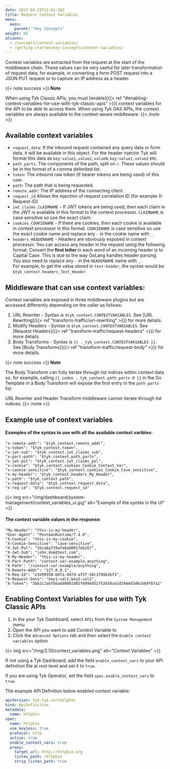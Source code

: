```yaml
---
date: 2017-03-23T13:01:30Z
title: Request Context Variables
menu:
  main:
    parent: "Key Concepts"
weight: 65 
aliases:
  - /concepts/context-variables/
  - /getting-started/key-concepts/context-variables/
---
```


Context variables are extracted from the request at the start of the middleware chain. These values can be very useful for later transformation of request data, for example, in converting a form POST request into a JSON PUT request or to capture an IP address as a header.

{{< note success >}}
**Note**  

When using Tyk Classic APIs, you must [enable]({{< ref "#enabling-context-variables-for-use-with-tyk-classic-apis" >}}) context variables for the API to be able to access them. When using Tyk OAS APIs, the context variables are always available to the context-aware middleware.
{{< /note >}}


## Available context variables
*   `request_data`: If the inbound request contained any query data or form data, it will be available in this object. For the header injector Tyk will format this data as `key:value1,value2,valueN;key:value1,value2` etc.
*   `path_parts`: The components of the path, split on `/`. These values should be in the format of a comma delimited list.
*   `token`: The inbound raw token (if bearer tokens are being used) of this user.
*   `path`: The path that is being requested.
*   `remote_addr`: The IP address of the connecting client.
*   `request_id` Allows the injection of request correlation ID (for example X-Request-ID)
*   `jwt_claims_CLAIMNAME` - If JWT tokens are being used, then each claim in the JWT is available in this format to the context processor. `CLAIMNAME` is case sensitive so use the exact claim.
*   `cookies_COOKIENAME` - If there are cookies, then each cookie is available in context processor in this format. `COOKIENAME` is case sensitive so use the exact cookie name and replace any `-` in the cookie name with `_`.
*   `headers_HEADERNAME` - Headers are obviously exposed in context processor. You can access any header in the request using the following format: Convert the **first letter** in each word of an incoming header is to Capital Case. This is due to the way GoLang handles header parsing. You also need to replace any `-` in the `HEADERNAME` name with `_`.<br />
For example, to get the value stored in `test-header`, the syntax would be `$tyk_context.headers_Test_Header`.


## Middleware that can use context variables:
Context variables are exposed in three middleware plugins but are accessed differently depending on the caller as follows:

1.   URL Rewriter - Syntax is `$tyk_context.CONTEXTVARIABLES`. See [URL Rewriting]({{< ref "transform-traffic/url-rewriting" >}}) for more details.
2.   Modify Headers - Syntax is `$tyk_context.CONTEXTVARIABLES`. See [Request Headers]({{< ref "transform-traffic/request-headers" >}}) for more details.
3.   Body Transforms - Syntax is `{{ ._tyk_context.CONTEXTVARIABLES }}`. See [Body Transforms]({{< ref "transform-traffic/request-body" >}}) for more details.

{{< note success >}}
**Note**  

The Body Transform can fully iterate through list indices within context data so, for example, calling `{{ index ._tyk_context.path_parts 0 }}` in the Go Template in a Body Transform will expose the first entry in the `path_parts` list.

URL Rewriter and Header Transform middleware cannot iterate through list indices.
{{< /note >}}


## Example use of context variables

#### Examples of the syntax to use with all the available context varibles:
```
"x-remote-addr": "$tyk_context.remote_addr",
"x-token": "$tyk_context.token",
"x-jwt-sub": "$tyk_context.jwt_claims_sub",
"x-part-path": "$tyk_context.path_parts",
"x-jwt-pol": "$tyk_context.jwt_claims_pol",
"x-cookie": "$tyk_context.cookies_Cookie_Context_Var",
"x-cookie-sensitive": "$tyk_context.cookies_Cookie_Case_sensitive",
"x-my-header": "$tyk_context.headers_My_Header",
"x-path": "$tyk_context.path",
"x-request-data": "$tyk_context.request_data",
"x-req-id": "$tyk_context.request_id"
```
{{< img src="/img/dashboard/system-management/context_variables_ui.jpg" alt="Example of the syntax in the UI" >}}

#### The context variable values in the response:
```
"My-Header": "this-is-my-header",
"User-Agent": "PostmanRuntime/7.4.0",
"X-Cookie": "this-is-my-cookie",
"X-Cookie-Sensitive": "case-sensitive",
"X-Jwt-Pol": "5bca6a739afe6a00017eb267",
"X-Jwt-Sub": "john.doe@test.com",
"X-My-Header": "this-is-my-header",
"X-Part-Path": "context-var-example,anything",
"X-Path": "/context-var-example/anything",
"X-Remote-Addr": "127.0.0.1",
"X-Req-Id": "e3e99350-b87a-4d7d-a75f-58c1f89b2bf3",
"X-Request-Data": "key1:val1;key2:val2",
"X-Token": "5bb2c2abfb6add0001d65f699dd51f52658ce2d3944d3d6cb69f07a2"
```

## Enabling Context Variables for use with Tyk Classic APIs
1. In the your Tyk Dashboard, select `APIs` from the `System Management` menu 
2. Open the API you want to add Context Variable to
3. Click the `Advanced Options` tab and then select the `Enable context variables` option

{{< img src="/img/2.10/context_variables.png" alt="Context Variables" >}}

If not using a Tyk Dashboard, add the field `enable_context_vars` to your API definition file at root level and set it to `true`.

If you are using Tyk Operator, set the field `spec.enable_context_vars` to `true`.

The example API Definition below enabled context variable:

```yaml {linenos=true, linenostart=1, hl_lines=["10-10"]}
apiVersion: tyk.tyk.io/v1alpha1
kind: ApiDefinition
metadata:
  name: httpbin
spec:
  name: httpbin
  use_keyless: true
  protocol: http
  active: true
  enable_context_vars: true
  proxy:
    target_url: http://httpbin.org
    listen_path: /httpbin
    strip_listen_path: true
```